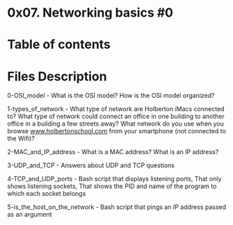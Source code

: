 # 0x07. Networking basics #0

# Table of contents

# Files	Description

0-OSI_model -	What is the OSI model? How is the OSI model organized?

1-types_of_network	- What type of network are Holberton iMacs connected to? What type of network could connect an office in one building to another office in a building a few streets away? What network do you use when you browse www.holbertonschool.com from your smartphone (not connected to the Wifi)?

2-MAC_and_IP_address -	What is a MAC address? What is an IP address?

3-UDP_and_TCP  -	Answers about UDP and TCP questions

4-TCP_and_UDP_ports	- Bash script that displays listening ports, That only shows listening sockets, That shows the PID and name of the program to which each socket belongs

5-is_the_host_on_the_network	- Bash script that pings an IP address passed as an argument
